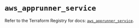 # `aws_apprunner_service`

Refer to the Terraform Registry for docs: [`aws_apprunner_service`](https://registry.terraform.io/providers/hashicorp/aws/6.11.0/docs/resources/apprunner_service).
